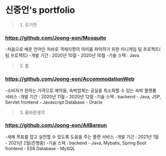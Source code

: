# 신중언's portfolio

>1. 모기전
### https://github.com/Joong-eon/Mosquito
  -처음으로 배운 언어인 자바로 객체지향의 의미를 파악하기 위한 미니게임 팀 프로젝트( 팀 프로젝트)
  -개발 기간 : 2020년 10월 - 2020년 10월
  -기술 스택 : Java

>2. 틈
### https://github.com/Joong-eon/AccommodationWeb
  -소비자가 원하는 가격으로 예약을, 숙박업체는 공실을 최소화할 수 있는 숙박 플랫폼 서비스
  -개발 기간 : 2020년 11월 - 2020년 12월
  -기술 스택 : 
               backend - Java, JSP, Servlet
               frontend - Javascript
               Database - Oracle

>3. 올바른생각
### https://github.com/Joong-eon/AllBareun
  -새해 목표를 잡고 실천할 수 있도록 도움을 주는 플랜 서비스
  -개발 기간 : 2021년 1월 - 2021년 2월(진행중)
  -기술 스택 : 
               backend - Java, Mybatis, Spring Boot
               frontend - ES6
               Database - MySQL

